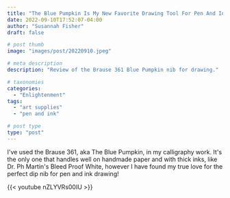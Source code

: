 ```yaml
---
title: "The Blue Pumpkin Is My New Favorite Drawing Tool For Pen And Ink - VIDEO"
date: 2022-09-10T17:52:07-04:00
author: "Susannah Fisher"
draft: false

# post thumb
image: "images/post/20220910.jpeg"

# meta description
description: "Review of the Brause 361 Blue Pumpkin nib for drawing."

# taxonomies
categories:
  - "Enlightenment"
tags:
  - "art supplies"
  - "pen and ink"

# post type
type: "post"
---
```


I've used the Brause 361, aka The Blue Pumpkin, in my calligraphy work. It's the only one that handles well on handmade paper and with thick inks, like Dr. Ph Martin's Bleed Proof White, however I have found my true love for the perfect dip nib for pen and ink drawing!

{{< youtube nZLYVRs00IU >}}


